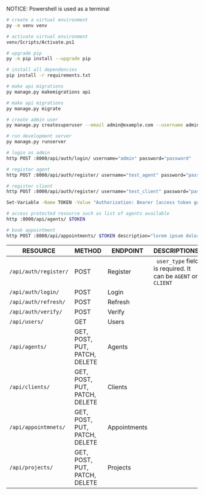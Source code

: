 NOTICE: Powershell is used as a terminal

```bash
# create a virtual environment
py -m venv venv

# activate virtual environment
venv/Scripts/Activate.ps1

# upgrade pip
py -m pip install --upgrade pip

# install all dependencies
pip install -r requirements.txt

# make api migrations
py manage.py makemigrations api

# make api migrations
py manage.py migrate

# create admin user
py manage.py createsuperuser --email admin@example.com --username admin

# run development server
py manage.py runserver
```

```bash
# login as admin
http POST :8000/api/auth/login/ username="admin" password="password"

# register agent
http POST :8000/api/auth/register/ username="test_agent" password="password" phone_number="123456789" user_type="AGENT"

# register client
http POST :8000/api/auth/register/ username="test_client" password="password" phone_number="987654321" user_type="CLIENT"

Set-Variable -Name TOKEN -Value "Authorization: Bearer [access token goes here]"

# access protected resource such as list of agents available
http :8000/api/agents/ $TOKEN

# book appointment
http POST :8000/api/appointments/ $TOKEN description="lorem ipsum dolor sit amet" agent="2" start_date="2020-07-06" end_date="2020-07-07"
```

| RESOURCE                         | METHOD                        | ENDPOINT     | DESCRIPTIONS                                                                                   |
| -------------------------------- | ----------------------------- | ------------ | ---------------------------------------------------------------------------------------------- |
| <code>/api/auth/register/</code> | POST                          | Register     | <code> user_type</code> field is required. It can be <code>AGENT</code> or <code>CLIENT</code> |
| <code>/api/auth/login/</code>    | POST                          | Login        |                                                                                                |
| <code>/api/auth/refresh/</code>  | POST                          | Refresh      |                                                                                                |
| <code>/api/auth/verify/</code>   | POST                          | Verify       |                                                                                                |
| <code>/api/users/</code>         | GET                           | Users        |                                                                                                |
| <code>/api/agents/</code>        | GET, POST, PUT, PATCH, DELETE | Agents       |                                                                                                |
| <code>/api/clients/</code>       | GET, POST, PUT, PATCH, DELETE | Clients      |                                                                                                |
| <code>/api/appointmnets/</code>  | GET, POST, PUT, PATCH, DELETE | Appointments |                                                                                                |
| <code>/api/projects/</code>      | GET, POST, PUT, PATCH, DELETE | Projects     |                                                                                                |
